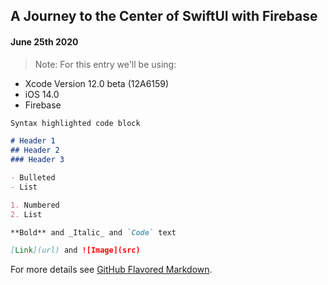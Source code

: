 ## A Journey to the Center of SwiftUI with Firebase
#### June 25th 2020

> Note: For this entry we'll be using:
- Xcode Version 12.0 beta (12A6159)
- iOS 14.0
- Firebase









```markdown
Syntax highlighted code block

# Header 1
## Header 2
### Header 3

- Bulleted
- List

1. Numbered
2. List

**Bold** and _Italic_ and `Code` text

[Link](url) and ![Image](src)
```

For more details see [GitHub Flavored Markdown](https://guides.github.com/features/mastering-markdown/).
